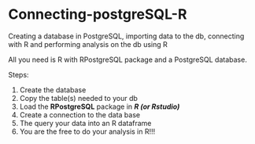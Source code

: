 # Connecting-postgreSQL-R
Creating a database in PostgreSQL, importing data to the db, connecting with R and performing analysis on the db using R

All you need is R with RPostgreSQL package and a PostgreSQL database.

Steps:
1. Create the database
2. Copy the table(s) needed to your db
3. Load the **RPostgreSQL** package in **_R (or Rstudio)_**
4. Create a connection to the data base
5. The query your data into an R dataframe
6. You are the free to do your analysis in R!!!
